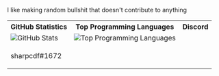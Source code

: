 I like making random bullshit that doesn't contribute to anything
<table>
  <tr>
    <th>GitHub Statistics</th>
    <th>Top Programming Languages</th>
    <th>Discord
  </tr>
  <tr>
    <td><image src="https://github-readme-stats.vercel.app/api?username=csharpdf&theme=tokyonight" alt="GitHub Stats"</td>
    <td><image src="https://github-readme-stats.vercel.app/api/top-langs/?username=csharpdf&theme=tokyonight&layout=compact" alt="Top Programming Languages"</td>
  </tr>
  <tr>
    <td><p>sharpcdf#1672</p></td>
  </td>
</table>
